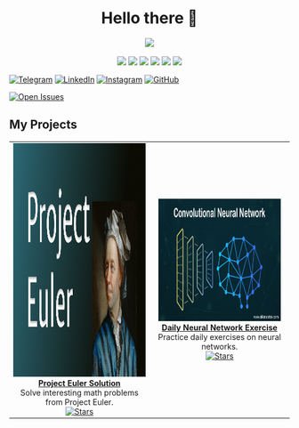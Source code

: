 <!-- بخش ثابت -->
<h1 align="center">Hello there 👋</h1>

<!-- متن تایپ شونده زیر Hello there -->
<p align="center">
  <img src="https://readme-typing-svg.herokuapp.com?size=28&duration=2500&pause=1000&color=1E90FF&center=true&vCenter=true&width=700&lines=I'm+Zohre+Azimi;I+have+a+PhD+in+applied+mathematics.;I'm+working+on+ML,+DL+and+Data+Science;Welcome+to+my+GitHub+profile" />
</p>

<p align="center">
  <img src="https://cdn.jsdelivr.net/gh/devicons/devicon/icons/python/python-original.svg" height="40"/>
  <img src="https://cdn.jsdelivr.net/gh/devicons/devicon@latest/icons/pypi/pypi-original.svg" height="40"/>  
  
  <img src="https://cdn.jsdelivr.net/gh/devicons/devicon@latest/icons/jupyter/jupyter-original-wordmark.svg" height="40"/>
          
  <img src="https://cdn.jsdelivr.net/gh/devicons/devicon@latest/icons/htmx/htmx-original.svg" height="40" />
  <img src="https://cdn.jsdelivr.net/gh/devicons/devicon@latest/icons/linux/linux-original.svg"  height="40"/>
 
 <img src="https://cdn.jsdelivr.net/gh/devicons/devicon@latest/icons/githubcodespaces/githubcodespaces-original.svg" height="40"/>
             
          
</p>

            
          


[![Telegram](https://img.shields.io/badge/Telegram-0088CC?style=for-the-badge&logo=telegram&logoColor=white)](https://t.me/dr_zohre_azimi)  [![LinkedIn](https://img.shields.io/badge/LinkedIn-0A66C2?style=for-the-badge&logo=linkedin&logoColor=white)](https://www.linkedin.com/in/zohre-azimii/)  [![Instagram](https://img.shields.io/badge/Instagram-E4405F?style=for-the-badge&logo=instagram&logoColor=white)](https://instagram.com/zohre_azimi_._)  [![GitHub](https://img.shields.io/badge/GitHub-181717?style=for-the-badge&logo=github&logoColor=white)](https://github.com/zohreazimi)  

[![Open Issues](https://img.shields.io/github/issues/zohreazimi/Daily-Neural-Network-Exercise)](https://github.com/zohreazimi/Daily-Neural-Network-Exercise/issues)


## My Projects
<table>
  <tr>
    
   <td align="center" width="50%">
      <a href="https://github.com/zohreazimi/Project-Euler-Solution">
        <img src="https://raw.githubusercontent.com/zohreazimi/Project-Euler-Solution/main/images/PE2.png" width="320" height="420" alt="Project Euler Solution"/>
      </a>
      <br>
      <a href="https://github.com/zohreazimi/Project-Euler-Solution">
        <b>Project Euler Solution</b>
      </a>
      <br>
      Solve interesting math problems from Project Euler.
      <br>
      <a href="https://github.com/zohreazimi/Project-Euler-Solution/stargazers">
        <img src="https://img.shields.io/github/stars/zohreazimi/Project-Euler-Solution?style=social&cacheSeconds=60" alt="Stars"/>
      </a>
    </td>

  <td align="center" width="50%">
      <a href="https://github.com/zohreazimi/Daily-Neural-Network-Exercise">
        <img src="https://raw.githubusercontent.com/zohreazimi/Daily-Neural-Network-Exercise/main/images/CNN2.jpg" width="220" height="220" alt="Daily Neural Network Exercise"/>
      </a>
      <br>
      <a href="https://github.com/zohreazimi/Daily-Neural-Network-Exercise">
        <b>Daily Neural Network Exercise</b>
      </a>
      <br>
      Practice daily exercises on neural networks.
      <br>
      <a href="https://github.com/zohreazimi/Daily-Neural-Network-Exercise/stargazers">
        <img src="https://img.shields.io/github/stars/zohreazimi/Daily-Neural-Network-Exercise?style=social&cacheSeconds=60" alt="Stars"/>
      </a>
    </td>

  </tr>
</table>



